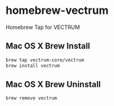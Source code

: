 # homebrew-vectrum
Homebrew Tap for VECTRUM

## Mac OS X Brew Install
```sh
brew tap vectrum-core/vectrum
brew install vectrum
```

## Mac OS X Brew Uninstall
```sh
brew remove vectrum
```
